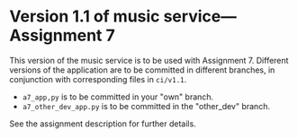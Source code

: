 # Version 1.1 of music service&mdash;Assignment&nbsp;7

This version of the music service is to be used with Assignment&nbsp;7. Different versions of the application are to be committed in different branches, in conjunction with corresponding files in `ci/v1.1`.

* `a7_app,py` is to be committed in your "own" branch.
* `a7_other_dev_app.py` is to be committed in the "other_dev" branch.

See the assignment description for further details.